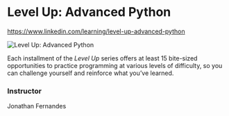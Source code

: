# Level Up: Advanced Python 

https://www.linkedin.com/learning/level-up-advanced-python

![Level Up: Advanced Python ][lil-thumbnail-url]

Each installment of the <em>Level Up</em> series offers at least 15 bite-sized opportunities to practice programming at various levels of difficulty, so you can challenge yourself and reinforce what you’ve learned.

### Instructor

Jonathan Fernandes

[lil-thumbnail-url]: https://cdn.lynda.com/course/3213390/3213390-1667864247408-16x9.jpg
